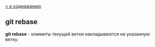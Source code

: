 [< к содержанию](./readme.md)

## git rebase
**git rebase** - коммиты текущей ветки накладываются на указанную ветку.